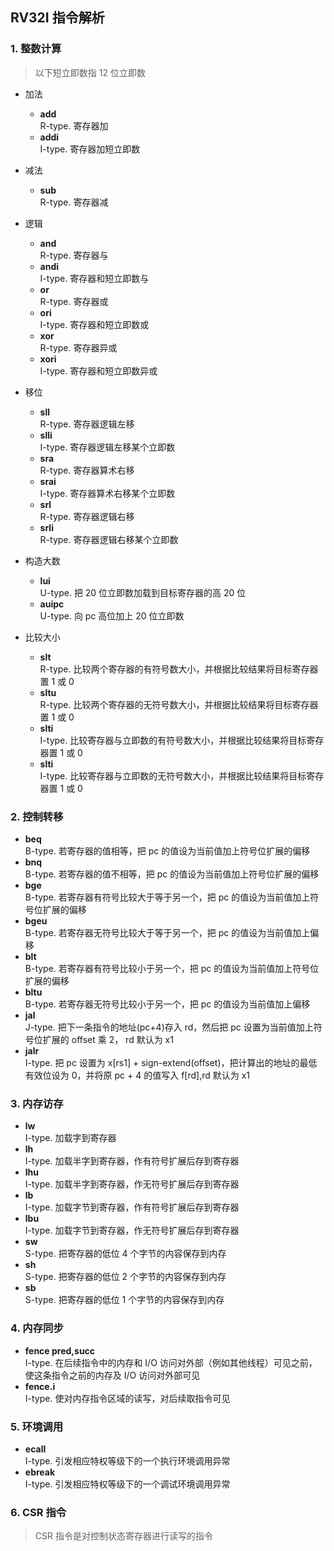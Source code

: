 ## RV32I 指令解析

### 1.  整数计算
> 以下短立即数指 12 位立即数
* 加法
    + **add** <br/>     R-type. 寄存器加
    + **addi** <br/>    I-type. 寄存器加短立即数

* 减法
    + **sub** <br/>     R-type. 寄存器减

* 逻辑
    + **and** <br/>     R-type. 寄存器与
    + **andi** <br/>    I-type. 寄存器和短立即数与
    + **or** <br/>      R-type. 寄存器或
    + **ori** <br/>     I-type. 寄存器和短立即数或
    + **xor** <br/>     R-type. 寄存器异或
    + **xori** <br/>    I-type. 寄存器和短立即数异或

* 移位
    + **sll** <br/>     R-type. 寄存器逻辑左移
    + **slli** <br/>    I-type. 寄存器逻辑左移某个立即数
    + **sra** <br/>     R-type. 寄存器算术右移
    + **srai** <br/>    I-type. 寄存器算术右移某个立即数
    + **srl** <br/>     R-type. 寄存器逻辑右移
    + **srli** <br/>    R-type. 寄存器逻辑右移某个立即数

* 构造大数
    + **lui** <br/>     U-type. 把 20 位立即数加载到目标寄存器的高 20 位
    + **auipc** <br/>   U-type. 向 pc 高位加上 20 位立即数

* 比较大小
    + **slt** <br />    R-type. 比较两个寄存器的有符号数大小，并根据比较结果将目标寄存器置 1 或 0
    + **sltu** <br />   R-type. 比较两个寄存器的无符号数大小，并根据比较结果将目标寄存器置 1 或 0
    + **slti** <br />   I-type. 比较寄存器与立即数的有符号数大小，并根据比较结果将目标寄存器置 1 或 0
    + **slti** <br />   I-type. 比较寄存器与立即数的无符号数大小，并根据比较结果将目标寄存器置 1 或 0

### 2.  控制转移

* **beq**   <br />      B-type. 若寄存器的值相等，把 pc 的值设为当前值加上符号位扩展的偏移
* **bnq**   <br />      B-type. 若寄存器的值不相等，把 pc 的值设为当前值加上符号位扩展的偏移
* **bge**   <br />      B-type. 若寄存器有符号比较大于等于另一个，把 pc 的值设为当前值加上符号位扩展的偏移
* **bgeu**   <br />     B-type. 若寄存器无符号比较大于等于另一个，把 pc 的值设为当前值加上偏移
* **blt**   <br />      B-type. 若寄存器有符号比较小于另一个，把 pc 的值设为当前值加上符号位扩展的偏移
* **bltu**   <br />     B-type. 若寄存器无符号比较小于另一个，把 pc 的值设为当前值加上偏移
* **jal**   <br />      J-type. 把下一条指令的地址(pc+4)存入 rd，然后把 pc 设置为当前值加上符号位扩展的 offset 乘 2， rd 默认为 x1
* **jalr**  <br />      I-type. 把 pc 设置为 x[rs1] + sign-extend(offset)，把计算出的地址的最低有效位设为 0，并将原 pc + 4 的值写入 f[rd],rd 默认为 x1

### 3.  内存访存

* **lw** <br />         I-type. 加载字到寄存器
* **lh** <br />         I-type. 加载半字到寄存器，作有符号扩展后存到寄存器
* **lhu** <br />        I-type. 加载半字到寄存器，作无符号扩展后存到寄存器
* **lb** <br />         I-type. 加载字节到寄存器，作有符号扩展后存到寄存器
* **lbu** <br />        I-type. 加载字节到寄存器，作无符号扩展后存到寄存器
* **sw** <br />         S-type. 把寄存器的低位 4 个字节的内容保存到内存
* **sh** <br />         S-type. 把寄存器的低位 2 个字节的内容保存到内存
* **sb** <br />         S-type. 把寄存器的低位 1 个字节的内容保存到内存

### 4.  内存同步

* **fence pred,succ** <br />  I-type. 在后续指令中的内存和 I/O 访问对外部（例如其他线程）可见之前，使这条指令之前的内存及 I/O 访问对外部可见
* **fence.i**          <br /> I-type. 使对内存指令区域的读写，对后续取指令可见

### 5.  环境调用

* **ecall**           <br />  I-type. 引发相应特权等级下的一个执行环境调用异常
* **ebreak**          <br />  I-type. 引发相应特权等级下的一个调试环境调用异常

### 6.  CSR 指令

> CSR 指令是对控制状态寄存器进行读写的指令
